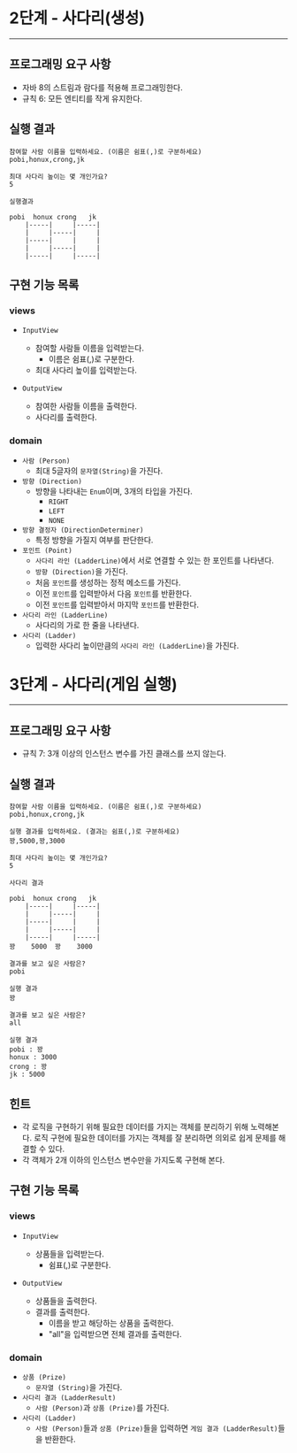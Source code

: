 # 2단계 - 사다리(생성)

---

## 프로그래밍 요구 사항

- 자바 8의 스트림과 람다를 적용해 프로그래밍한다.
- 규칙 6: 모든 엔티티를 작게 유지한다.

## 실행 결과

```
참여할 사람 이름을 입력하세요. (이름은 쉼표(,)로 구분하세요)
pobi,honux,crong,jk

최대 사다리 높이는 몇 개인가요?
5

실행결과

pobi  honux crong   jk
    |-----|     |-----|
    |     |-----|     |
    |-----|     |     |
    |     |-----|     |
    |-----|     |-----|
```

## 구현 기능 목록

### views

- `InputView`
    - 참여할 사람들 이름을 입력받는다.
        - 이름은 쉼표(,)로 구분한다.
    - 최대 사다리 높이를 입력받는다.

- `OutputView`
    - 참여한 사람들 이름을 출력한다.
    - 사다리를 출력한다.

### domain

- `사람 (Person)`
    - 최대 5글자의 `문자열(String)`을 가진다.
- `방향 (Direction)`
    - 방향을 나타내는 `Enum`이며, 3개의 타입을 가진다.
        - `RIGHT`
        - `LEFT`
        - `NONE`
- `방향 결정자 (DirectionDeterminer)`
    - 특정 방향을 가질지 여부를 판단한다.
- `포인트 (Point)`
    - `사다리 라인 (LadderLine)`에서 서로 연결할 수 있는 한 포인트를 나타낸다.
    - `방향 (Direction)`을 가진다.
    - 처음 `포인트`를 생성하는 정적 메소드를 가진다.
    - 이전 `포인트`를 입력받아서 다음 `포인트`를 반환한다.
    - 이전 `포인트`를 입력받아서 마지막 `포인트`를 반환한다.
- `사다리 라인 (LadderLine)`
    - 사다리의 가로 한 줄을 나타낸다.
- `사다리 (Ladder)`
    - 입력한 사다리 높이만큼의 `사다리 라인 (LadderLine)`을 가진다.

# 3단계 - 사다리(게임 실행)

---

## 프로그래밍 요구 사항

- 규칙 7: 3개 이상의 인스턴스 변수를 가진 클래스를 쓰지 않는다.

## 실행 결과

```
참여할 사람 이름을 입력하세요. (이름은 쉼표(,)로 구분하세요)
pobi,honux,crong,jk

실행 결과를 입력하세요. (결과는 쉼표(,)로 구분하세요)
꽝,5000,꽝,3000

최대 사다리 높이는 몇 개인가요?
5

사다리 결과

pobi  honux crong   jk
    |-----|     |-----|
    |     |-----|     |
    |-----|     |     |
    |     |-----|     |
    |-----|     |-----|
꽝    5000  꽝    3000

결과를 보고 싶은 사람은?
pobi

실행 결과
꽝

결과를 보고 싶은 사람은?
all

실행 결과
pobi : 꽝
honux : 3000
crong : 꽝
jk : 5000
```

## 힌트

- 각 로직을 구현하기 위해 필요한 데이터를 가지는 객체를 분리하기 위해 노력해본다. 로직 구현에 필요한 데이터를 가지는 객체를 잘 분리하면 의외로 쉽게 문제를 해결할 수 있다.
- 각 객체가 2개 이하의 인스턴스 변수만을 가지도록 구현해 본다.

## 구현 기능 목록

### views

- `InputView`
    - 상품들을 입력받는다.
        - 쉼표(,)로 구분한다.

- `OutputView`
    - 상품들을 출력한다.
    - 결과를 출력한다.
        - 이름을 받고 해당하는 상품을 출력한다.
        - "all"을 입력받으면 전체 결과를 출력한다.

### domain

- `상품 (Prize)`
    - `문자열 (String)`을 가진다.
- `사다리 결과 (LadderResult)`
    - `사람 (Person)`과 `상품 (Prize)`를 가진다.
- `사다리 (Ladder)`
    - `사람 (Person)`들과 `상품 (Prize)`들을 입력하면 `게임 결과 (LadderResult)`들을 반환한다.